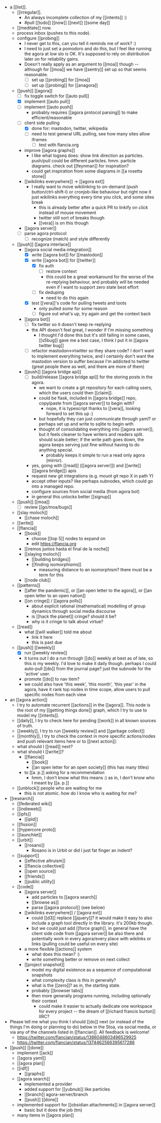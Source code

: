 - a [[list]].
	- [[irregular]].
		- An always incomplete collection of my [[intents]] :)
		- #pull [[todo]] [[now]] [[next]] [[some day]] 
	- [[meditate]] now.
	- process inbox (pushes to this node).
	- configure [[probing]]
		- I never get to this, can you tell it reminds me of work? :)
		- I need to just set a pomodoro and do this, but I feel like running the agora at low slo is OK. It's supposed to rely on distribution later on for reliability gains.
		- Doesn't really apply as an argument to [[moa]] though -- although for [[moa]] we have [[sentry]] set up so that seems reasonable.
			- [ ] set up [[probing]] for [[moa]]
			- [ ] set up [[probing]] for [[anagora]]
	- [[push]] [[agora]]
		- [ ] fix toggle switch for [[auto pull]]
		- [x] implement [[auto pull]]
		- [ ] implement [[auto push]]
			- probably requires [[agora protocol parsing]] to make efficient/reasonable
		- [ ] client side pulling
			- [x] done for: mastodon, twitter, wikipedia
			- [ ] need to test general URL pulling, see how many sites allow iframes
				- [ ] test with flancia.org
		- improve [[agora graphs]]
			- I like what logseq does: show link direction as particles. push/pull could be different particles. hmm. particle diagrams. check out [[feynman]] for inspiration?
			- could get inspiration from some diagrams in [[a rosetta stone]]
		- [[wikilinks everywhere]] -> [[agora ext]]
			- I really want to move wikilinking to on-demand (push button/ctrl-shift-l) or cronjob-like behaviour but right now it just wikilinks everything every time you click, and some sites break
				- this is already better after a quick PR to linkify on *click* instead of mouse movement
				- twitter still sort of breaks though
				- [[vera]] is on this though
		- [[agora server]]
  		- [ ] parse agora protocol
    		- [ ] recognize (match) and style differently
	- [[push]] [[agora interlace]]
		- [[agora social media integration]]
			- [x] write [[agora bot]] for [[mastodon]]
			- [x] write [[agora bot]] for [[twitter]]
				- [x] fix auth
					- [ ] restore context
  					- this could be a great workaround for the worse of the re-replying behaviour, and probably will be needed even if I want to support zero state best effort
				- [ ] fix deduping 
					- need to do this again
			- [x] test [[vera]]'s code for pulling tweets and toots
				- only pulled *some* for some reason
				- [ ] figure out what's up, try again and get the context back
		- [[agora bot]]
			- [ ] fix twitter so it doesn't keep re-replying
  			- the API doesn't feel great, I wonder if I'm missing something
				- I thought I'd done this but it's still failing in some cases, [[s5bug]] gave me a test case, I think I put it in [[agora twitter bug]]
			- [ ] refactor mastodon<->twitter so they share code? I don't want to implement everything twice, and I certainly don't want the mastodon version to suffer because I'm addicted to twitter (great people there as well, and there are more of them)
		- [[push]] [[agora bridge api]]
			- [ ] build/release [[agora bridge api]] for the storing posts in the agora.
				- we want to create a git repository for each calling users, which the users could then [[claim]].
				- could be flask, included in [[agora bridge]] repo, copy/paste from [[agora server]] to begin with?
					- nope, it is typescript thanks to [[vera]], looking forward to set this up :)
				- but hopefully they can just communicate through yaml? or perhaps set up and write to sqlite to begin with
				- thought of consolidating everything into [[agora server]], but it feels cleaner to have writers and readers split. should scale better; if the write path goes down, the agora keeps serving just fine without having to do anything special.
					- probably keeps it simple to run a read only agora (mirror).
			- yes, going with [[read]] ([[agora server]]) and [[write]] ([[agora bridge]]) apis
			- request new git integrations (e.g. mount git repo X in path Y)
			- accept other inputs? like perhaps subnodes, which could go into a managed repo.
			- configure sources from social media (from agora bot)
			- in general this unlocks better [[signup]]
	- [[push]] [[moa]]
		- [ ] review [[go/moa/bugs]]
	- [[slay moloch]]
		- [[chase moloch]]
	- [[write]]
  	- [[flancia]]
    	- [[book]]
			- choose [[top 5]] nodes to expand on
			- edit https://flancia.org
		- [[iremos juntos hasta el final de la noche]]
		- [[slaying moloch]]
			- [[building bridges]]
			- [[finding isomorphisms]]
				- measuring distance to an isomorphism? there must be a term for this
		- [[node club]]
    - [[patterns]]
		- [[after the pandemic]], or [[an open letter to the agora]], or [[an open letter to an open nation]]
		- [[on cringe]] / [[agora polls]]
			- about explicit rational (mathematical) modelling of group dynamics through social media discourse
			- is [[hack the planet]] cringe? should it be?
			- why is it cringe to talk about virtue?
	- [[read]] 
		- what [[will walker]] told me about
			- link it here
			- this is past due
	- [[push]] [[weekly]]
		- [x] run [[weekly review]]
		- it turns out I do a run through [[do]] weekly at best as of late, so this *is* my weekly. I'd love to make it daily though. perhaps I could auto-pull [[do]] from the journal page? just the subnode for the 'active' user.
		- promote [[do]] to nav item?
		- we could also have 'this week', 'this month', 'this year' in the agora, have it rank top nodes in time scope, allow users to pull specific nodes from each view
- an [[agora action]]
	- I try to automate recurrent [[actions]] in the [[agora]]. This node is the root of my [[getting things done]] graph, which I try to use to model my [[intents]].
	- [[daily]], I try to check here for pending [[work]] in all known sources of truth.
	- [[weekly]], I try to run [[weekly review]] and [[garbage collect]]
	- [[monthly]], I try to check the context in more specific actions/nodes and push relevant items here or to [[next action]]:
	- what should I [[read]] next?
	- what should I [[write]]?
		- [[flancia]]
			- [[book]]
			- [[an open letter for an open society]] (this has many titles)
		- to [[a. p.]] asking for a recommendation
			- hmm, I don't know what this means :) as in, I don't know who I meant by [[a. p.]]
	- [[unblock]] people who are waiting for me
		- this is not atomic. how do I know who is waiting for me?
- [[research]]
	- [[federated wiki]]
	- [[indieweb]]
	- [[ipfs]]
		- [[ipld]]
	- [[fission]]
	- [[hypercore proto]]
	- [[launchlet]]
	- [[urbit]]
		- [[rosano]]
			- Rosano is in Urbit or did I just fat finger an indent?
	- [[support]]
		- [[effective altruism]]
		- [[flancia collective]]
		- [[open source]]
		- [[friends]]
		- [[public utility]]
	- [[code]]
		- [[agora server]]
			- add particles to [[agora search]]
			- [[browse as]]
			- parse [[agora protocol]] (see below)
		- [[wikilinks everywhere]] / [[agora ext]]
			- could [[d3]] replace [[jquery]]? it would make it easy to also include a graph tool directly in the library. it's 200kb though.
			- but we could just add [[force graph]], in general have the client side code from [[agora server]] be also there and potentially work in every agora/every place with wikilnks or links (pulling could be useful on every site)
		- a more flexible [[actions]] system
			- what does this mean? :)
			- write something better or remove on next collect
		- [[project snapshot]]
			- model my digital existence as a sequence of computational snapshots
			- what complexity class is this in generally?
			- what is the [[zero]]? as in, the starting state.
  			- probably [[browser tabs]]
  			- then more generally programs running, including optionally their context
				- could make it easier to actually dedicate one workspace for every project -- the dream of [[richard francis burton]] IIRC?
- Please tell me what you think I should [[do]] next (or instead of the things I'm doing or planning to do) below in the Stoa, via social media, or via any of the channels listed in [[flancian]]. All feedback is welcome!
	- https://twitter.com/flancian/status/1386048603496529925
	- https://twitter.com/flancian/status/1374462566395617286
- [[push]] [[done]]
	- implement [[ack]]
	- [[agora yaml]]
	- [[agora plan]]
	- [[rdf]]
		- [[graphs]]
	- [[agora search]]
		- implemented a provider
		- added support for [[yubnub]] like particles
		- [[branch]] agora-server/branch
		- [[push]] [[done]]
	- implemented support for [[obsidian attachments]] in [[agora server]]
		- basic but it does the job (tm)
	- many items in [[agora plan]]
